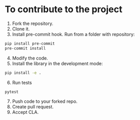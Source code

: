 # To contribute to the project

1. Fork the repository.
2. Clone it.
3. Install pre-commit hook. Run from a folder with repository:
```bash
pip install pre-commit
pre-commit install
```
4. Modify the code.
5. Install the library in the development mode:
```bash
pip install -e .
```
6. Run tests
```bash
pytest
```
7. Push code to your forked repo.
8. Create pull request.
9. Accept CLA.
